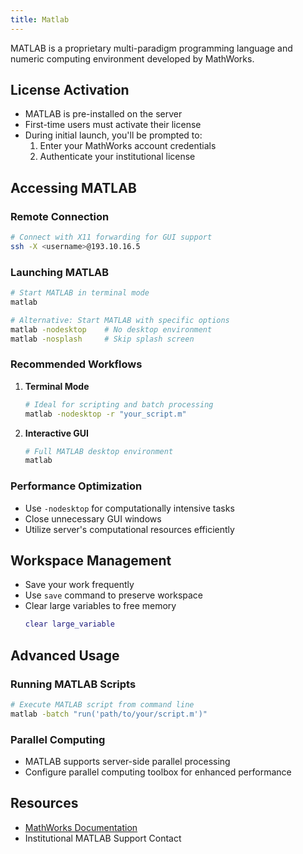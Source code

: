 ```yaml
---
title: Matlab
---
```


MATLAB is a proprietary multi-paradigm programming language and numeric computing environment developed by MathWorks. 

## License Activation
- MATLAB is pre-installed on the server
- First-time users must activate their license
- During initial launch, you'll be prompted to:
  1. Enter your MathWorks account credentials
  2. Authenticate your institutional license

## Accessing MATLAB

### Remote Connection
```bash
# Connect with X11 forwarding for GUI support
ssh -X <username>@193.10.16.5
```

### Launching MATLAB
```bash
# Start MATLAB in terminal mode
matlab

# Alternative: Start MATLAB with specific options
matlab -nodesktop    # No desktop environment
matlab -nosplash     # Skip splash screen
```

### Recommended Workflows

1. **Terminal Mode**
   ```bash
   # Ideal for scripting and batch processing
   matlab -nodesktop -r "your_script.m"
   ```

2. **Interactive GUI**
   ```bash
   # Full MATLAB desktop environment
   matlab
   ```

### Performance Optimization
- Use `-nodesktop` for computationally intensive tasks
- Close unnecessary GUI windows
- Utilize server's computational resources efficiently

## Workspace Management
- Save your work frequently
- Use `save` command to preserve workspace
- Clear large variables to free memory
  ```matlab
  clear large_variable
  ```

## Advanced Usage

### Running MATLAB Scripts
```bash
# Execute MATLAB script from command line
matlab -batch "run('path/to/your/script.m')"
```

### Parallel Computing
- MATLAB supports server-side parallel processing
- Configure parallel computing toolbox for enhanced performance

## Resources
- [MathWorks Documentation](https://www.mathworks.com/help/matlab/)
- Institutional MATLAB Support Contact


